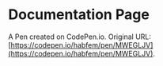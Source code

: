 # Documentation Page

A Pen created on CodePen.io. Original URL: [https://codepen.io/habfem/pen/MWEGLJV](https://codepen.io/habfem/pen/MWEGLJV).


